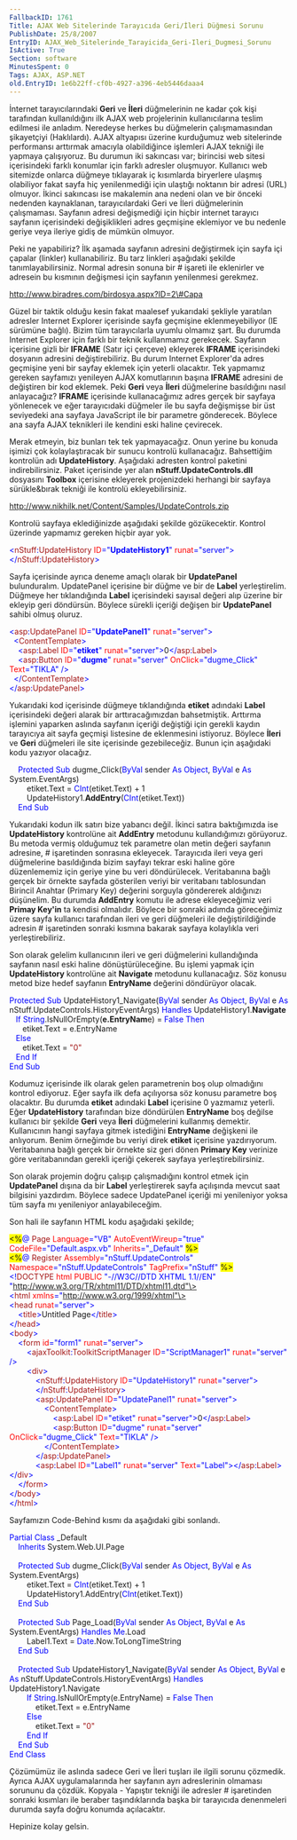 ```yaml
---
FallbackID: 1761
Title: AJAX Web Sitelerinde Tarayıcıda Geri/İleri Düğmesi Sorunu
PublishDate: 25/8/2007
EntryID: AJAX_Web_Sitelerinde_Tarayicida_Geri-Ileri_Dugmesi_Sorunu
IsActive: True
Section: software
MinutesSpent: 0
Tags: AJAX, ASP.NET
old.EntryID: 1e6b22ff-cf0b-4927-a396-4eb5446daaa4
---
```

İnternet tarayıcılarındaki **Geri** ve **İleri** düğmelerinin ne kadar
çok kişi tarafından kullanıldığını ilk AJAX web projelerinin
kullanıcılarına teslim edilmesi ile anladım. Neredeyse herkes bu
düğmelerin çalışmamasından şikayetçiyi (Haklılardı). AJAX altyapısı
üzerine kurduğumuz web sitelerinde performansı arttırmak amacıyla
olabildiğince işlemleri AJAX tekniği ile yapmaya çalışıyoruz. Bu durumun
iki sakıncası var; birincisi web sitesi içerisindeki farklı konumlar
için farklı adresler oluşmuyor. Kullanıcı web sitemizde onlarca düğmeye
tıklayarak iç kısımlarda biryerlere ulaşmış olabiliyor fakat sayfa hiç
yenilenmediği için ulaştığı noktanın bir adresi (URL) olmuyor. İkinci
sakıncası ise makalemin ana nedeni olan ve bir önceki nedenden
kaynaklanan, tarayıcılardaki Geri ve İleri düğmelerinin çalışmaması.
Sayfanın adresi değişmediği için hiçbir internet tarayıcı sayfanın
içerisindeki değişiklikleri adres geçmişine eklemiyor ve bu nedenle
geriye veya ileriye gidiş de mümkün olmuyor.

Peki ne yapabiliriz? İlk aşamada sayfanın adresini değiştirmek için
sayfa içi çapalar (linkler) kullanabiliriz. Bu tarz linkleri aşağıdaki
şekilde tanımlayabilirsiniz. Normal adresin sonuna bir \# işareti ile
eklenirler ve adresein bu kısmının değişmesi için sayfanın yenilenmesi
gerekmez.

http://www.biradres.com/birdosya.aspx?ID=2\#Capa

Güzel bir taktik olduğu kesin fakat maalesef yukarıdaki şekliyle
yaratılan adresler Internet Explorer içerisinde sayfa geçmişine
eklenmeyebiliyor (IE sürümüne bağlı). Bizim tüm tarayıcılarla uyumlu
olmamız şart. Bu durumda Internet Explorer için farklı bir teknik
kullanmamız gerekecek. Sayfanın içerisine gizli bir **IFRAME** (Satır
içi çerçeve) ekleyerek **IFRAME** içerisindeki dosyanın adresini
değiştirebiliriz. Bu durum Internet Explorer'da adres geçmişine yeni bir
sayfay eklemek için yeterli olacaktır. Tek yapmamız gereken sayfamızı
yenileyen AJAX komutlarının başına **IFRAME** adresini de değiştiren bir
kod eklemek. Peki **Geri** veya **İleri** düğmelerine basıldığını nasıl
anlayacağız? **IFRAME** içerisinde kullanacağımız adres gerçek bir
sayfaya yönlenecek ve eğer tarayıcıdaki düğmeler ile bu sayfa değişmişse
bir üst seviyedeki ana sayfaya JavaScript ile bir parametre gönderecek.
Böylece ana sayfa AJAX teknikleri ile kendini eski haline çevirecek.

Merak etmeyin, biz bunları tek tek yapmayacağız. Onun yerine bu konuda
işimizi çok kolaylaştıracak bir sunucu kontrolü kullanacağız.
Bahsettiğim kontrolün adı **UpdateHistory**. Aşağıdaki adresten kontrol
paketini indirebilirsiniz. Paket içerisinde yer alan
**nStuff.UpdateControls.dll** dosyasını **Toolbox** içerisine ekleyerek
projenizdeki herhangi bir sayfaya sürükle&bırak tekniği ile kontrolü
ekleyebilirsiniz.

<http://www.nikhilk.net/Content/Samples/UpdateControls.zip>

Kontrolü sayfaya eklediğinizde aşağıdaki şekilde gözükecektir. Kontrol
üzerinde yapmamız gereken hiçbir ayar yok.

<span><span style="color:blue; ">\<</span><span
style="color:#A31515; ">nStuff</span><span
style="color:blue; ">:</span><span
style="color:#A31515; ">UpdateHistory</span> <span
style="color:red; ">ID</span><span
style="color:blue; ">="**UpdateHistory1**"</span> <span
style="color:red; ">runat</span><span
style="color:blue; ">="server"\></span></span>\
 <span style="color:blue; ">\</</span><span
style="color:#A31515; ">nStuff</span><span
style="color:blue; ">:</span><span
style="color:#A31515; ">UpdateHistory</span><span
style="color:blue; ">\></span>

Sayfa içerisinde ayrıca deneme amaçlı olarak bir **UpdatePanel**
bulunduralım. UpdatePanel içerisine bir düğme ve bir de **Label**
yerleştirelim. Düğmeye her tıklandığında **Label** içerisindeki sayısal
değeri alıp üzerine bir ekleyip geri döndürsün. Böylece sürekli içeriği
değişen bir **UpdatePanel** sahibi olmuş oluruz.

<span><span style="color:blue; ">\<</span><span
style="color:#A31515; ">asp</span><span
style="color:blue; ">:</span><span
style="color:#A31515; ">UpdatePanel</span> <span
style="color:red; ">ID</span><span
style="color:blue; ">="**UpdatePanel1**"</span> <span
style="color:red; ">runat</span><span
style="color:blue; ">="server"\></span></span>\
 <span><span style="color:blue; ">  \<</span><span
style="color:#A31515; ">ContentTemplate</span><span
style="color:blue; ">\></span></span>\
 <span><span style="color:blue; ">    \<</span><span
style="color:#A31515; ">asp</span><span
style="color:blue; ">:</span><span style="color:#A31515; ">Label</span>
<span style="color:red; ">ID</span><span
style="color:blue; ">="**etiket**"</span> <span
style="color:red; ">runat</span><span
style="color:blue; ">="server"\></span>0<span
style="color:blue; ">\</</span><span
style="color:#A31515; ">asp</span><span
style="color:blue; ">:</span><span
style="color:#A31515; ">Label</span><span
style="color:blue; ">\></span></span>\
 <span><span style="color:blue; ">    \<</span><span
style="color:#A31515; ">asp</span><span
style="color:blue; ">:</span><span style="color:#A31515; ">Button</span>
<span style="color:red; ">ID</span><span
style="color:blue; ">="**dugme**"</span> <span
style="color:red; ">runat</span><span
style="color:blue; ">="server"</span> <span
style="color:red; ">OnClick</span><span
style="color:blue; ">="dugme\_Click"</span> <span
style="color:red; ">Text</span><span
style="color:blue; ">="TIKLA"</span> <span
style="color:blue; ">/\></span></span>\
 <span><span style="color:blue; ">   \</</span><span
style="color:#A31515; ">ContentTemplate</span><span
style="color:blue; ">\></span></span>\
 <span style="color:blue; ">\</</span><span
style="color:#A31515; ">asp</span><span
style="color:blue; ">:</span><span
style="color:#A31515; ">UpdatePanel</span><span
style="color:blue; ">\></span>

Yukarıdaki kod içerisinde düğmeye tıklandığında **etiket** adındaki
**Label** içerisindeki değeri alarak bir arttıracağımızdan bahsetmiştik.
Arttırma işlemini yaparken aslında sayfanın içeriği değiştiği için
gerekli kaydın tarayıcıya ait sayfa geçmişi listesine de eklenmesini
istiyoruz. Böylece **İleri** ve **Geri** düğmeleri ile site içerisinde
gezebileceğiz. Bunun için aşağıdaki kodu yazıyor olacağız.

<span>    <span style="color:blue; ">Protected</span> <span
style="color:blue; ">Sub</span> dugme\_Click(<span
style="color:blue; ">ByVal</span> sender <span
style="color:blue; ">As</span> <span style="color:blue; ">Object</span>,
<span style="color:blue; ">ByVal</span> e <span
style="color:blue; ">As</span> System.EventArgs)</span>\
<span>        etiket.Text = <span
style="color:blue; ">CInt</span>(etiket.Text) + 1</span>\
<span>        UpdateHistory1.**AddEntry**(<span
style="color:blue; ">CInt</span>(etiket.Text))</span>\
     <span style="color:blue; ">End</span> <span
style="color:blue; ">Sub</span>

Yukarıdaki kodun ilk satırı bize yabancı değil. İkinci satıra
baktığımızda ise **UpdateHistory** kontrolüne ait **AddEntry** metodunu
kullandığımızı görüyoruz. Bu metoda vermiş olduğumuz tek parametre olan
metin değeri sayfanın adresine, \# işaretinden sonrasına ekleyecek.
Tarayıcıda ileri veya geri düğmelerine basıldığında bizim sayfayı tekrar
eski haline göre düzenlememiz için geriye yine bu veri döndürülecek.
Veritabanına bağlı gerçek bir örnekte sayfada gösterilen veriyi bir
veritabanı tablosundan Birincil Anahtar (Primary Key) değerini sorguyla
göndererek aldığınızı düşünelim. Bu durumda **AddEntry** komutu ile
adrese ekleyeceğimiz veri **Primay Key'in** ta kendisi olmalıdır.
Böylece bir sonraki adımda göreceğimiz üzere sayfa kullanıcı tarafından
ileri ve geri düğmeleri ile değiştirildiğinde adresin \# işaretinden
sonraki kısmına bakarak sayfaya kolaylıkla veri yerleştirebiliriz.

Son olarak gelelim kullanıcının ileri ve geri düğmelerini kullandığında
sayfanın nasıl eski haline dönüştürüleceğine. Bu işlemi yapmak için
**UpdateHistory** kontrolüne ait **Navigate** metodunu kullanacağız. Söz
konusu metod bize hedef sayfanın **EntryName** değerini döndürüyor
olacak.

<span><span style="color:blue; ">Protected</span> <span
style="color:blue; ">Sub</span> UpdateHistory1\_Navigate(<span
style="color:blue; ">ByVal</span> sender <span
style="color:blue; ">As</span> <span style="color:blue; ">Object</span>,
<span style="color:blue; ">ByVal</span> e <span
style="color:blue; ">As</span> nStuff.UpdateControls.HistoryEventArgs)
<span style="color:blue; ">Handles</span>
UpdateHistory1.**Navigate**</span>\
 <span>   <span style="color:blue; ">If</span> <span
style="color:blue; ">String</span>.IsNullOrEmpty(**e.EntryNam**e) =
<span style="color:blue; ">False</span> <span
style="color:blue; ">Then</span></span>\
 <span>      etiket.Text = e.EntryName</span>\
<span>   <span style="color:blue; ">Else</span></span>\
<span>      etiket.Text = <span
style="color:#A31515; ">"0"</span></span>\
<span>   <span style="color:blue; ">End</span> <span
style="color:blue; ">If</span></span>\
 <span style="color:blue; ">End</span> <span
style="color:blue; ">Sub</span>

Kodumuz içerisinde ilk olarak gelen parametrenin boş olup olmadığını
kontrol ediyoruz. Eğer sayfa ilk defa açılıyorsa söz konusu parametre
boş olacaktır. Bu durumda **etiket** adındaki **Label** içerisine 0
yazmamız yeterli. Eğer **UpdateHistory** tarafından bize döndürülen
**EntryName** boş değilse kullanıcı bir şekilde **Geri** veya **İleri**
düğmelerini kullanmış demektir. Kullanıcının hangi sayfaya gitmek
istediğini **EntryName** değişkeni ile anlıyorum. Benim örneğimde bu
veriyi direk **etiket** içerisine yazdırıyorum. Veritabanına bağlı
gerçek bir örnekte siz geri dönen **Primary Key** verinize göre
veritabanından gerekli içeriği çekerek sayfaya yerleştirebilirsiniz.

Son olarak projemin doğru çalışıp çalışmadığını kontrol etmek için
**UpdatePanel** dışına da bir **Label** yerleştirerek sayfa açılışında
mevcut saat bilgisini yazdırdım. Böylece sadece UpdatePanel içeriği mi
yenileniyor yoksa tüm sayfa mı yenileniyor anlayabileceğim.

Son hali ile sayfanın HTML kodu aşağıdaki şekilde;

<span style="background:yellow; ">\<%</span><span
style="color:blue; ">@</span><span> <span
style="color:#A31515; ">Page</span> <span
style="color:red; ">Language</span><span
style="color:blue; ">="VB"</span> <span
style="color:red; ">AutoEventWireup</span><span
style="color:blue; ">="true"</span> <span
style="color:red; ">CodeFile</span><span
style="color:blue; ">="Default.aspx.vb"</span> <span
style="color:red; ">Inherits</span><span
style="color:blue; ">="\_Default"</span> <span
style="background:yellow; ">%\></span></span>\
<span style="background:yellow; ">\<%</span><span
style="color:blue; ">@</span><span> <span
style="color:#A31515; ">Register</span> <span
style="color:red; ">Assembly</span><span
style="color:blue; ">="nStuff.UpdateControls"</span> <span
style="color:red; ">Namespace</span><span
style="color:blue; ">="nStuff.UpdateControls"</span> <span
style="color:red; ">TagPrefix</span><span
style="color:blue; ">="nStuff"</span> <span
style="background:yellow; ">%\></span></span>\
<span style="color:blue; ">\<!</span><span
style="color:#A31515; ">DOCTYPE</span><span> <span
style="color:red; ">html</span> <span style="color:red; ">PUBLIC</span>
<span style="color:blue; ">"-//W3C//DTD XHTML 1.1//EN"</span> <span
style="color:blue; ">"http://www.w3.org/TR/xhtml11/DTD/xhtml11.dtd"\></span></span>\
<span style="color:blue; ">\<</span><span
style="color:#A31515; ">html</span><span> <span
style="color:red; ">xmlns</span><span
style="color:blue; ">="http://www.w3.org/1999/xhtml"\></span></span>\
<span style="color:blue; ">\<</span><span
style="color:#A31515; ">head</span><span> <span
style="color:red; ">runat</span><span
style="color:blue; ">="server"\></span></span>\
<span>    <span style="color:blue; ">\<</span><span
style="color:#A31515; ">title</span><span
style="color:blue; ">\></span>Untitled Page<span
style="color:blue; ">\</</span><span
style="color:#A31515; ">title</span><span
style="color:blue; ">\></span></span>\
<span style="color:blue; ">\</</span><span
style="color:#A31515; ">head</span><span style="color:blue; ">\></span>\
<span style="color:blue; ">\<</span><span
style="color:#A31515; ">body</span><span style="color:blue; ">\></span>\
<span>    <span style="color:blue; ">\<</span><span
style="color:#A31515; ">form</span> <span
style="color:red; ">id</span><span style="color:blue; ">="form1"</span>
<span style="color:red; ">runat</span><span
style="color:blue; ">="server"\></span></span>\
<span>        <span style="color:blue; ">\<</span><span
style="color:#A31515; ">ajaxToolkit</span><span
style="color:blue; ">:</span><span
style="color:#A31515; ">ToolkitScriptManager</span> <span
style="color:red; ">ID</span><span
style="color:blue; ">="ScriptManager1"</span> <span
style="color:red; ">runat</span><span
style="color:blue; ">="server"</span> <span
style="color:blue; ">/\></span></span>\
<span>        <span style="color:blue; ">\<</span><span
style="color:#A31515; ">div</span><span
style="color:blue; ">\></span></span>\
<span>            <span style="color:blue; ">\<</span><span
style="color:#A31515; ">nStuff</span><span
style="color:blue; ">:</span><span
style="color:#A31515; ">UpdateHistory</span> <span
style="color:red; ">ID</span><span
style="color:blue; ">="UpdateHistory1"</span> <span
style="color:red; ">runat</span><span
style="color:blue; ">="server"\></span></span>\
<span>            <span style="color:blue; ">\</</span><span
style="color:#A31515; ">nStuff</span><span
style="color:blue; ">:</span><span
style="color:#A31515; ">UpdateHistory</span><span
style="color:blue; ">\></span></span>\
<span>            <span style="color:blue; ">\<</span><span
style="color:#A31515; ">asp</span><span
style="color:blue; ">:</span><span
style="color:#A31515; ">UpdatePanel</span> <span
style="color:red; ">ID</span><span
style="color:blue; ">="UpdatePanel1"</span> <span
style="color:red; ">runat</span><span
style="color:blue; ">="server"\></span></span>\
<span>                <span style="color:blue; ">\<</span><span
style="color:#A31515; ">ContentTemplate</span><span
style="color:blue; ">\></span></span>\
<span>                    <span style="color:blue; ">\<</span><span
style="color:#A31515; ">asp</span><span
style="color:blue; ">:</span><span style="color:#A31515; ">Label</span>
<span style="color:red; ">ID</span><span
style="color:blue; ">="etiket"</span> <span
style="color:red; ">runat</span><span
style="color:blue; ">="server"\></span>0<span
style="color:blue; ">\</</span><span
style="color:#A31515; ">asp</span><span
style="color:blue; ">:</span><span
style="color:#A31515; ">Label</span><span
style="color:blue; ">\></span></span>\
<span>                    <span style="color:blue; ">\<</span><span
style="color:#A31515; ">asp</span><span
style="color:blue; ">:</span><span style="color:#A31515; ">Button</span>
<span style="color:red; ">ID</span><span
style="color:blue; ">="dugme"</span> <span
style="color:red; ">runat</span><span
style="color:blue; ">="server"</span> <span
style="color:red; ">OnClick</span><span
style="color:blue; ">="dugme\_Click"</span> <span
style="color:red; ">Text</span><span
style="color:blue; ">="TIKLA"</span> <span
style="color:blue; ">/\></span></span>\
<span>                <span style="color:blue; ">\</</span><span
style="color:#A31515; ">ContentTemplate</span><span
style="color:blue; ">\></span></span>\
<span>            <span style="color:blue; ">\</</span><span
style="color:#A31515; ">asp</span><span
style="color:blue; ">:</span><span
style="color:#A31515; ">UpdatePanel</span><span
style="color:blue; ">\></span></span>\
<span>            <span style="color:blue; ">\<</span><span
style="color:#A31515; ">asp</span><span
style="color:blue; ">:</span><span style="color:#A31515; ">Label</span>
<span style="color:red; ">ID</span><span
style="color:blue; ">="Label1"</span> <span
style="color:red; ">runat</span><span
style="color:blue; ">="server"</span> <span
style="color:red; ">Text</span><span
style="color:blue; ">="Label"\>\</</span><span
style="color:#A31515; ">asp</span><span
style="color:blue; ">:</span><span
style="color:#A31515; ">Label</span><span
style="color:blue; ">\>\</</span><span
style="color:#A31515; ">div</span><span
style="color:blue; ">\></span></span>\
<span>    <span style="color:blue; ">\</</span><span
style="color:#A31515; ">form</span><span
style="color:blue; ">\></span></span>\
<span style="color:blue; ">\</</span><span
style="color:#A31515; ">body</span><span style="color:blue; ">\></span>\
<span style="color:blue; ">\</</span><span
style="color:#A31515; ">html</span><span style="color:blue; ">\></span>

Sayfamızın Code-Behind kısmı da aşağıdaki gibi sonlandı.

<span style="color:blue; ">Partial</span><span> <span
style="color:blue; ">Class</span> \_Default</span>\
<span>    <span style="color:blue; ">Inherits</span>
System.Web.UI.Page</span>\
<span> </span>\
<span>    <span style="color:blue; ">Protected</span> <span
style="color:blue; ">Sub</span> dugme\_Click(<span
style="color:blue; ">ByVal</span> sender <span
style="color:blue; ">As</span> <span style="color:blue; ">Object</span>,
<span style="color:blue; ">ByVal</span> e <span
style="color:blue; ">As</span> System.EventArgs)</span>\
<span>        etiket.Text = <span
style="color:blue; ">CInt</span>(etiket.Text) + 1</span>\
<span>        UpdateHistory1.AddEntry(<span
style="color:blue; ">CInt</span>(etiket.Text))</span>\
<span>    <span style="color:blue; ">End</span> <span
style="color:blue; ">Sub</span></span>\
<span style="color:blue; "> </span>\
<span>    <span style="color:blue; ">Protected</span> <span
style="color:blue; ">Sub</span> Page\_Load(<span
style="color:blue; ">ByVal</span> sender <span
style="color:blue; ">As</span> <span style="color:blue; ">Object</span>,
<span style="color:blue; ">ByVal</span> e <span
style="color:blue; ">As</span> System.EventArgs) <span
style="color:blue; ">Handles</span> <span
style="color:blue; ">Me</span>.Load</span>\
<span>        Label1.Text = <span
style="color:blue; ">Date</span>.Now.ToLongTimeString</span>\
<span>    <span style="color:blue; ">End</span> <span
style="color:blue; ">Sub</span></span>\
<span style="color:blue; "> </span>\
<span>    <span style="color:blue; ">Protected</span> <span
style="color:blue; ">Sub</span> UpdateHistory1\_Navigate(<span
style="color:blue; ">ByVal</span> sender <span
style="color:blue; ">As</span> <span style="color:blue; ">Object</span>,
<span style="color:blue; ">ByVal</span> e <span
style="color:blue; ">As</span> nStuff.UpdateControls.HistoryEventArgs)
<span style="color:blue; ">Handles</span>
UpdateHistory1.Navigate</span>\
<span>        <span style="color:blue; ">If</span> <span
style="color:blue; ">String</span>.IsNullOrEmpty(e.EntryName) = <span
style="color:blue; ">False</span> <span
style="color:blue; ">Then</span></span>\
<span>            etiket.Text = e.EntryName</span>\
<span>        <span style="color:blue; ">Else</span></span>\
<span>            etiket.Text = <span
style="color:#A31515; ">"0"</span></span>\
<span>        <span style="color:blue; ">End</span> <span
style="color:blue; ">If</span></span>\
<span>    <span style="color:blue; ">End</span> <span
style="color:blue; ">Sub</span></span>\
<span style="color:blue; ">End</span><span> <span
style="color:blue; ">Class</span></span>

Çözümümüz ile aslında sadece Geri ve İleri tuşları ile ilgili sorunu
çözmedik. Ayrıca AJAX uygulamalarında her sayfanın ayrı adreslerinin
olmaması sorununu da çözdük. Kopyala - Yapıştır tekniği ile adresler \#
işaretinden sonraki kısımları ile beraber taşındıklarında başka bir
tarayıcıda denenmeleri durumda sayfa doğru konumda açılacaktır.

Hepinize kolay gelsin.


